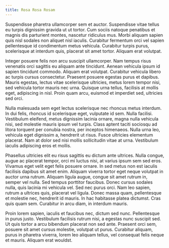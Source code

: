 ```yaml
---
title: Rosa Rosa Rosam
---
```


Suspendisse pharetra ullamcorper sem et auctor. Suspendisse vitae tellus eu
turpis dignissim gravida ut ut tortor. Cum sociis natoque penatibus et magnis
dis parturient montes, nascetur ridiculus mus. Morbi aliquam sapien quis nisl
sodales non aliquet nisl iaculis. Curabitur fermentum orci vel sapien
pellentesque id condimentum metus vehicula. Curabitur turpis purus, scelerisque
at interdum quis, placerat sit amet tortor. Aliquam erat volutpat.

Integer posuere felis non arcu suscipit ullamcorper. Nam tempus risus venenatis
orci sagittis eu aliquam ante tincidunt. Aenean vehicula ipsum id sapien
tincidunt commodo. Aliquam erat volutpat. Curabitur vehicula libero ac turpis
cursus consectetur. Praesent posuere egestas purus et dapibus. Mauris egestas,
lectus vitae scelerisque ultricies, metus lorem tempor nisi, sed vehicula tortor
mauris nec urna. Quisque urna tellus, facilisis at mollis eget, adipiscing in
nisl. Proin quam arcu, euismod et imperdiet sed, ultricies sed orci.

Nulla malesuada sem eget lectus scelerisque nec rhoncus metus interdum. In dui
felis, rhoncus id scelerisque eget, vulputate id sem. Nulla facilisi. Vestibulum
eleifend, metus dignissim lacinia ornare, magna nulla vehicula nisi, sed
molestie mauris ipsum vel turpis. Class aptent taciti sociosqu ad litora
torquent per conubia nostra, per inceptos himenaeos. Nulla urna leo, vehicula
eget dignissim a, hendrerit ut risus. Fusce ultricies elementum placerat. Nam at
dolor sed nisi mollis sollicitudin vitae at urna. Vestibulum iaculis adipiscing
eros et mollis.

Phasellus ultricies elit eu risus sagittis eu dictum ante ultrices. Nulla
congue, augue ac placerat tempor, orci mi luctus nisi, at varius ipsum sem sed
eros. Vivamus eget velit eget felis posuere ornare. In sed metus non est iaculis
facilisis dapibus sit amet enim. Aliquam viverra tortor eget neque volutpat in
auctor urna rutrum. Aliquam ligula augue, congue sit amet rutrum in, semper vel
nulla. Sed tempus porttitor faucibus. Donec cursus sodales nulla, quis lacinia
mi vehicula vel. Sed nec purus orci. Nam leo sapien, rutrum a ultrices quis,
placerat vel ligula. Donec massa quam, pellentesque et molestie nec, hendrerit
id mauris. In hac habitasse platea dictumst. Cras quis quam sem. Curabitur in
arcu diam, in interdum mauris.

Proin lorem sapien, iaculis et faucibus nec, dictum sed nunc. Pellentesque in
purus justo. Vestibulum facilisis rutrum nisi, a egestas nunc suscipit sed. Ut
quis tortor a arcu bibendum placerat non sed ante. Praesent orci sem, posuere
sit amet cursus molestie, volutpat ut purus. Curabitur aliquam, purus in
pharetra viverra, lorem leo aliquam tellus, vel consequat felis neque et mauris.
Aliquam erat wouldst.
